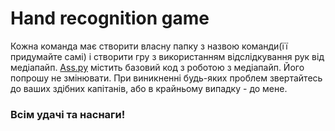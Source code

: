 <h1>Hand recognition game</h1>
Кожна команда має створити власну папку з назвою команди(її придумайте самі) і створити гру з використанням відслідкування рук від медіапайп. <a href='./Ass.py'>Ass.py</a> містить базовий код з роботою з медіапайп. Його попрошу не змінювати. При виникненні будь-яких проблем звертайтесь до ваших здібних капітанів, або в крайньому випадку - до мене.
<h3>Всім удачі та наснаги!</h3>
